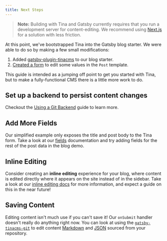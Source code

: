 ```yaml
---
title: Next Steps
---
```


> **Note:** Building with Tina and Gatsby currently requires that you run a development server for content-editing. We recommend using [Next.js](/docs/integrations/nextjs/) for a solution with less friction.

At this point, we've bootstrapped Tina into the Gatsby blog starter. We were able to do so by making a few small modifications:

1. Added [gatsby-plugin-tinacms](/guides/gatsby/adding-tina/project-setup) to our blog starter.
2. [Created a form](/guides/gatsby/adding-tina/creating-forms) to edit some values in the `Post` template.

This guide is intended as a jumping off point to get you started with Tina, but to make a fully-functional CMS there is a little more work to do.

## Set up a backend to persist content changes

Checkout the [Using a Git Backend](/guides/gatsby/git/installation) guide to learn more.

## Add More Fields

Our simplified example only exposes the title and post body to the Tina form. Take a look at our [fields](/docs/plugins/fields) documentation and try adding fields for the rest of the post data in the blog demo.

## Inline Editing

Consider creating an **inline editing** experience for your blog, where content is edited directly where it appears on the site instead of in the sidebar. Take a look at our [inline editing docs](/docs/ui/inline-editing) for more information, and expect a guide on this in the near future!

## Saving Content

Editing content isn't much use if you can't save it! Our `onSubmit` handler doesn't really do anything right now. You can look at using the [`gatsby-tinacms-git`](/guides/gatsby/git/installation) to edit content [Markdown](/guides/gatsby/git/installation) and [JSON](/guides/gatsby/git/create-json-form) sourced from your repository.
